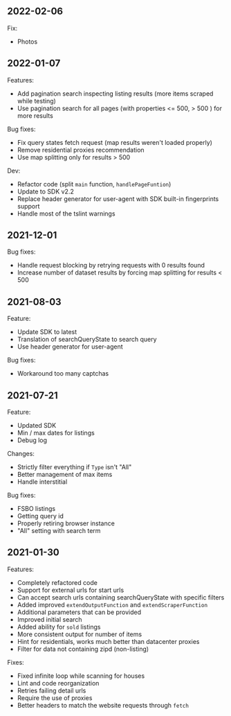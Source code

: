## 2022-02-06

Fix:
- Photos

## 2022-01-07

Features:
- Add pagination search inspecting listing results (more items scraped while testing)
- Use pagination search for all pages (with properties <= 500, > 500 ) for more results

Bug fixes:
- Fix query states fetch request (map results weren't loaded properly)
- Remove residential proxies recommendation
- Use map splitting only for results > 500

Dev:
- Refactor code (split `main` function, `handlePageFuntion`)
- Update to SDK v2.2
- Replace header generator for user-agent with SDK built-in fingerprints support
- Handle most of the tslint warnings

## 2021-12-01

Bug fixes:
- Handle request blocking by retrying requests with 0 results found
- Increase number of dataset results by forcing map splitting for results < 500

## 2021-08-03

Feature:
- Update SDK to latest
- Translation of searchQueryState to search query
- Use header generator for user-agent

Bug fixes:
- Workaround too many captchas

## 2021-07-21

Feature:
- Updated SDK
- Min / max dates for listings
- Debug log

Changes:
- Strictly filter everything if `Type` isn't "All"
- Better management of max items
- Handle interstitial

Bug fixes:
- FSBO listings
- Getting query id
- Properly retiring browser instance
- "All" setting with search term

## 2021-01-30

Features:
- Completely refactored code
- Support for external urls for start urls
- Can accept search urls containing searchQueryState with specific filters
- Added improved `extendOutputFunction` and `extendScraperFunction`
- Additional parameters that can be provided
- Improved initial search
- Added ability for `sold` listings
- More consistent output for number of items
- Hint for residentials, works much better than datacenter proxies
- Filter for data not containing zipd (non-listing)

Fixes:
- Fixed infinite loop while scanning for houses
- Lint and code reorganization
- Retries failing detail urls
- Require the use of proxies
- Better headers to match the website requests through `fetch`
